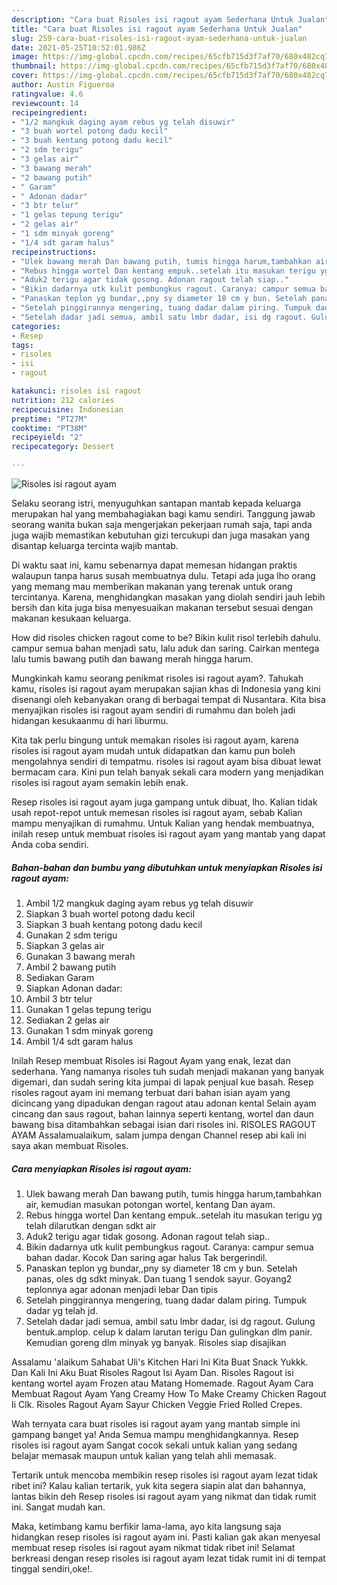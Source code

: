 ```yaml
---
description: "Cara buat Risoles isi ragout ayam Sederhana Untuk Jualan"
title: "Cara buat Risoles isi ragout ayam Sederhana Untuk Jualan"
slug: 259-cara-buat-risoles-isi-ragout-ayam-sederhana-untuk-jualan
date: 2021-05-25T10:52:01.986Z
image: https://img-global.cpcdn.com/recipes/65cfb715d3f7af70/680x482cq70/risoles-isi-ragout-ayam-foto-resep-utama.jpg
thumbnail: https://img-global.cpcdn.com/recipes/65cfb715d3f7af70/680x482cq70/risoles-isi-ragout-ayam-foto-resep-utama.jpg
cover: https://img-global.cpcdn.com/recipes/65cfb715d3f7af70/680x482cq70/risoles-isi-ragout-ayam-foto-resep-utama.jpg
author: Austin Figueroa
ratingvalue: 4.6
reviewcount: 14
recipeingredient:
- "1/2 mangkuk daging ayam rebus yg telah disuwir"
- "3 buah wortel potong dadu kecil"
- "3 buah kentang potong dadu kecil"
- "2 sdm terigu"
- "3 gelas air"
- "3 bawang merah"
- "2 bawang putih"
- " Garam"
- " Adonan dadar"
- "3 btr telur"
- "1 gelas tepung terigu"
- "2 gelas air"
- "1 sdm minyak goreng"
- "1/4 sdt garam halus"
recipeinstructions:
- "Ulek bawang merah Dan bawang putih, tumis hingga harum,tambahkan air, kemudian masukan potongan wortel, kentang Dan ayam."
- "Rebus hingga wortel Dan kentang empuk..setelah itu masukan terigu yg telah dilarutkan dengan sdkt air"
- "Aduk2 terigu agar tidak gosong. Adonan ragout telah siap.."
- "Bikin dadarnya utk kulit pembungkus ragout. Caranya: campur semua bahan dadar. Kocok Dan saring agar halus Tak bergerindil."
- "Panaskan teplon yg bundar,,pny sy diameter 18 cm y bun. Setelah panas, oles dg sdkt minyak. Dan tuang 1 sendok sayur. Goyang2 teplonnya agar adonan menjadi lebar Dan tipis"
- "Setelah pinggirannya mengering, tuang dadar dalam piring. Tumpuk dadar yg telah jd."
- "Setelah dadar jadi semua, ambil satu lmbr dadar, isi dg ragout. Gulung bentuk.amplop. celup k dalam larutan terigu Dan gulingkan dlm panir. Kemudian goreng dlm minyak yg banyak. Risoles siap disajikan"
categories:
- Resep
tags:
- risoles
- isi
- ragout

katakunci: risoles isi ragout 
nutrition: 212 calories
recipecuisine: Indonesian
preptime: "PT27M"
cooktime: "PT38M"
recipeyield: "2"
recipecategory: Dessert

---
```



![Risoles isi ragout ayam](https://img-global.cpcdn.com/recipes/65cfb715d3f7af70/680x482cq70/risoles-isi-ragout-ayam-foto-resep-utama.jpg)

Selaku seorang istri, menyuguhkan santapan mantab kepada keluarga merupakan hal yang membahagiakan bagi kamu sendiri. Tanggung jawab seorang  wanita bukan saja mengerjakan pekerjaan rumah saja, tapi anda juga wajib memastikan kebutuhan gizi tercukupi dan juga masakan yang disantap keluarga tercinta wajib mantab.

Di waktu  saat ini, kamu sebenarnya dapat memesan hidangan praktis walaupun tanpa harus susah membuatnya dulu. Tetapi ada juga lho orang yang memang mau memberikan makanan yang terenak untuk orang tercintanya. Karena, menghidangkan masakan yang diolah sendiri jauh lebih bersih dan kita juga bisa menyesuaikan makanan tersebut sesuai dengan makanan kesukaan keluarga. 

How did risoles chicken ragout come to be? Bikin kulit risol terlebih dahulu. campur semua bahan menjadi satu, lalu aduk dan saring. Cairkan mentega lalu tumis bawang putih dan bawang merah hingga harum.

Mungkinkah kamu seorang penikmat risoles isi ragout ayam?. Tahukah kamu, risoles isi ragout ayam merupakan sajian khas di Indonesia yang kini disenangi oleh kebanyakan orang di berbagai tempat di Nusantara. Kita bisa menyajikan risoles isi ragout ayam sendiri di rumahmu dan boleh jadi hidangan kesukaanmu di hari liburmu.

Kita tak perlu bingung untuk memakan risoles isi ragout ayam, karena risoles isi ragout ayam mudah untuk didapatkan dan kamu pun boleh mengolahnya sendiri di tempatmu. risoles isi ragout ayam bisa dibuat lewat bermacam cara. Kini pun telah banyak sekali cara modern yang menjadikan risoles isi ragout ayam semakin lebih enak.

Resep risoles isi ragout ayam juga gampang untuk dibuat, lho. Kalian tidak usah repot-repot untuk memesan risoles isi ragout ayam, sebab Kalian mampu menyajikan di rumahmu. Untuk Kalian yang hendak membuatnya, inilah resep untuk membuat risoles isi ragout ayam yang mantab yang dapat Anda coba sendiri.

<!--inarticleads1-->

##### Bahan-bahan dan bumbu yang dibutuhkan untuk menyiapkan Risoles isi ragout ayam:

1. Ambil 1/2 mangkuk daging ayam rebus yg telah disuwir
1. Siapkan 3 buah wortel potong dadu kecil
1. Siapkan 3 buah kentang potong dadu kecil
1. Gunakan 2 sdm terigu
1. Siapkan 3 gelas air
1. Gunakan 3 bawang merah
1. Ambil 2 bawang putih
1. Sediakan  Garam
1. Siapkan  Adonan dadar:
1. Ambil 3 btr telur
1. Gunakan 1 gelas tepung terigu
1. Sediakan 2 gelas air
1. Gunakan 1 sdm minyak goreng
1. Ambil 1/4 sdt garam halus


Inilah Resep membuat Risoles isi Ragout Ayam yang enak, lezat dan sederhana. Yang namanya risoles tuh sudah menjadi makanan yang banyak digemari, dan sudah sering kita jumpai di lapak penjual kue basah. Resep risoles ragout ayam ini memang terbuat dari bahan isian ayam yang dicincang yang dipadukan dengan ragout atau adonan kental Selain ayam cincang dan saus ragout, bahan lainnya seperti kentang, wortel dan daun bawang bisa ditambahkan sebagai isian dari risoles ini. RISOLES RAGOUT AYAM Assalamualaikum, salam jumpa dengan Channel resep abi kali ini saya akan membuat Risoles. 

<!--inarticleads2-->

##### Cara menyiapkan Risoles isi ragout ayam:

1. Ulek bawang merah Dan bawang putih, tumis hingga harum,tambahkan air, kemudian masukan potongan wortel, kentang Dan ayam.
1. Rebus hingga wortel Dan kentang empuk..setelah itu masukan terigu yg telah dilarutkan dengan sdkt air
1. Aduk2 terigu agar tidak gosong. Adonan ragout telah siap..
1. Bikin dadarnya utk kulit pembungkus ragout. Caranya: campur semua bahan dadar. Kocok Dan saring agar halus Tak bergerindil.
1. Panaskan teplon yg bundar,,pny sy diameter 18 cm y bun. Setelah panas, oles dg sdkt minyak. Dan tuang 1 sendok sayur. Goyang2 teplonnya agar adonan menjadi lebar Dan tipis
1. Setelah pinggirannya mengering, tuang dadar dalam piring. Tumpuk dadar yg telah jd.
1. Setelah dadar jadi semua, ambil satu lmbr dadar, isi dg ragout. Gulung bentuk.amplop. celup k dalam larutan terigu Dan gulingkan dlm panir. Kemudian goreng dlm minyak yg banyak. Risoles siap disajikan


Assalamu &#39;alaikum Sahabat Uli&#39;s Kitchen Hari Ini Kita Buat Snack Yukkk. Dan Kali Ini Aku Buat Risoles Ragout Isi Ayam Dan. Risoles Ragout isi kentang wortel ayam Frozen atau Matang Homemade. Ragout Ayam Cara Membuat Ragout Ayam Yang Creamy How To Make Creamy Chicken Ragout Ii Clk. Risoles Ragout Ayam Sayur Chicken Veggie Fried Rolled Crepes. 

Wah ternyata cara buat risoles isi ragout ayam yang mantab simple ini gampang banget ya! Anda Semua mampu menghidangkannya. Resep risoles isi ragout ayam Sangat cocok sekali untuk kalian yang sedang belajar memasak maupun untuk kalian yang telah ahli memasak.

Tertarik untuk mencoba membikin resep risoles isi ragout ayam lezat tidak ribet ini? Kalau kalian tertarik, yuk kita segera siapin alat dan bahannya, lantas bikin deh Resep risoles isi ragout ayam yang nikmat dan tidak rumit ini. Sangat mudah kan. 

Maka, ketimbang kamu berfikir lama-lama, ayo kita langsung saja hidangkan resep risoles isi ragout ayam ini. Pasti kalian gak akan menyesal membuat resep risoles isi ragout ayam nikmat tidak ribet ini! Selamat berkreasi dengan resep risoles isi ragout ayam lezat tidak rumit ini di tempat tinggal sendiri,oke!.

